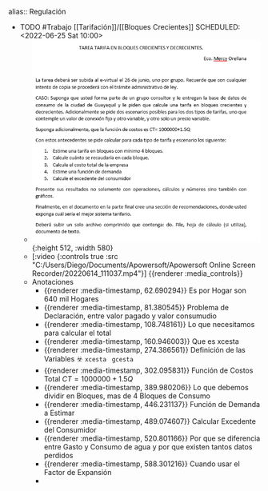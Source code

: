 alias:: Regulación

- TODO #Trabajo [[Tarifación]]/[[Bloques Crecientes]] 
  SCHEDULED: <2022-06-25 Sat 10:00>
	- ![image.png](../assets/image_1655581632704_0.png){:height 512, :width 580}
	- [:video {:controls true :src "C:/Users/Diego/Documents/Apowersoft/Apowersoft Online Screen Recorder/20220614_111037.mp4"}]
	  {{renderer :media_controls}}
	- Anotaciones
		- {{renderer :media-timestamp, 62.690294}} Es por Hogar son 640 mil Hogares
		- {{renderer :media-timestamp, 81.380545}}  Problema de Declaración, entre valor pagado y valor consumudio
		- {{renderer :media-timestamp, 108.748161}} Lo que necesitamos para calcular el total
		- {{renderer :media-timestamp, 160.946003}} Que es xcesta
		- {{renderer :media-timestamp, 274.386561}} Definición de las Variables ☣️ `xcesta ` `gcesta`
		- {{renderer :media-timestamp, 302.095831}} Función de Costos  Total $CT=1000000+1.5Q$
		- {{renderer :media-timestamp, 389.980206}} Lo que debemos dividir en Bloques, mas de 4 Bloques de Consumo
		- {{renderer :media-timestamp, 446.231137}} Función de Demanda a Estimar
		- {{renderer :media-timestamp, 489.074607}} Calcular Excedente del Consumidor
		- {{renderer :media-timestamp, 520.801166}} Por que se diferencia entre Gasto y Consumo  de agua y por que existen tantos datos perdidos
		- {{renderer :media-timestamp, 588.301216}} Cuando usar el Factor de Expansión
		-